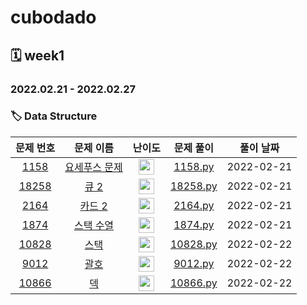 # cubodado

## 🗓️ week1

### 2022.02.21 - 2022.02.27

### 🏷️ Data Structure

|                   문제 번호                    |                       문제 이름                       |                            난이도                            |                          문제 풀이                           | 풀이 날짜  |
| :--------------------------------------------: | :---------------------------------------------------: | :----------------------------------------------------------: | :----------------------------------------------------------: | :--------: |
|  [1158](https://www.acmicpc.net/problem/1158)  | [요세푸스 문제](https://www.acmicpc.net/problem/1158) | <img height="25px" width="25px" src="https://static.solved.ac/tier_small/6.svg"/> | [1158.py](https://github.com/cubodado/Weekly-Algorithm/blob/main/cubodado/week1/1158.py) | 2022-02-21 |
| [18258](https://www.acmicpc.net/problem/18258) |     [큐 2](https://www.acmicpc.net/problem/18258)     | <img height="25px" width="25px" src="https://static.solved.ac/tier_small/7.svg"/> | [18258.py](https://github.com/cubodado/Weekly-Algorithm/blob/main/cubodado/week1/18258.py) | 2022-02-21 |
|  [2164](https://www.acmicpc.net/problem/2164)  |    [카드 2](https://www.acmicpc.net/problem/2164)     | <img height="25px" width="25px" src="https://static.solved.ac/tier_small/7.svg"/> | [2164.py](https://github.com/cubodado/Weekly-Algorithm/blob/main/cubodado/week1/2164.py) | 2022-02-21 |
|  [1874](https://www.acmicpc.net/problem/1874)  |   [스택 수열](https://www.acmicpc.net/problem/1874)   | <img height="25px" width="25px" src="https://static.solved.ac/tier_small/7.svg"/> | [1874.py](https://github.com/cubodado/Weekly-Algorithm/blob/main/cubodado/week1/1874.py) | 2022-02-21 |
| [10828](https://www.acmicpc.net/problem/10828) |     [스택](https://www.acmicpc.net/problem/10828)     | <img height="25px" width="25px" src="https://static.solved.ac/tier_small/7.svg"/> | [10828.py](https://github.com/cubodado/Weekly-Algorithm/blob/main/cubodado/week1/10828.py) | 2022-02-22 |
|  [9012](https://www.acmicpc.net/problem/9012)  |     [괄호](https://www.acmicpc.net/problem/9012)      | <img height="25px" width="25px" src="https://static.solved.ac/tier_small/7.svg"/> | [9012.py](https://github.com/cubodado/Weekly-Algorithm/blob/cubodado/cubodado/week1/9012.py) | 2022-02-22 |
| [10866](https://www.acmicpc.net/problem/10866) |      [덱](https://www.acmicpc.net/problem/10866)      | <img height="25px" width="25px" src="https://static.solved.ac/tier_small/7.svg"/> | [10866.py](https://github.com/cubodado/Weekly-Algorithm/commit/0af75e4078186657fd7a45755dff1be8c0dcda74) | 2022-02-22 |



